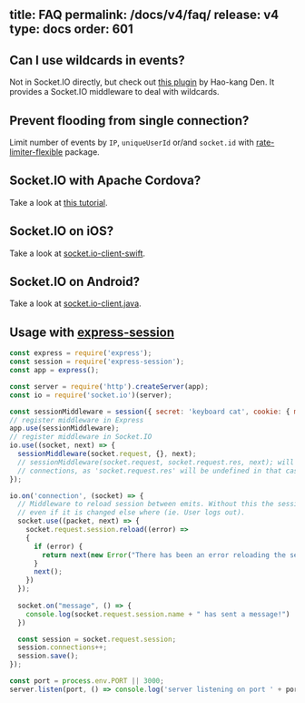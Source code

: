 title: FAQ
permalink: /docs/v4/faq/
release: v4
type: docs
order: 601
---

## Can I use wildcards in events?

Not in Socket.IO directly, but check out [this plugin](https://github.com/hden/socketio-wildcard) by Hao-kang Den. It provides a Socket.IO middleware to deal with wildcards.


## Prevent flooding from single connection?

Limit number of events by `IP`, `uniqueUserId` or/and `socket.id` with [rate-limiter-flexible](https://github.com/animir/node-rate-limiter-flexible/wiki/Overall-example#websocket-single-connection-prevent-flooding) package.

## Socket.IO with Apache Cordova?

Take a look at [this tutorial](/socket-io-with-apache-cordova/).

## Socket.IO on iOS?

Take a look at [socket.io-client-swift](https://github.com/socketio/socket.io-client-swift).

## Socket.IO on Android?

Take a look at [socket.io-client.java](https://github.com/nkzawa/socket.io-client.java).

## Usage with [express-session](https://www.npmjs.com/package/express-session)

```js
const express = require('express');
const session = require('express-session');
const app = express();

const server = require('http').createServer(app);
const io = require('socket.io')(server);

const sessionMiddleware = session({ secret: 'keyboard cat', cookie: { maxAge: 60000 }});
// register middleware in Express
app.use(sessionMiddleware);
// register middleware in Socket.IO
io.use((socket, next) => {
  sessionMiddleware(socket.request, {}, next);
  // sessionMiddleware(socket.request, socket.request.res, next); will not work with websocket-only
  // connections, as 'socket.request.res' will be undefined in that case
});

io.on('connection', (socket) => {
  // Middleware to reload session between emits. Without this the session will be constant
  // even if it is changed else where (ie. User logs out).
  socket.use((packet, next) => {
    socket.request.session.reload((error) => 
    {
      if (error) {
        return next(new Error("There has been an error reloading the session."));
      }
      next();
    })
  });
  
  socket.on("message", () => {
    console.log(socket.request.session.name + " has sent a message!")
  })

  const session = socket.request.session;
  session.connections++;
  session.save();
});

const port = process.env.PORT || 3000;
server.listen(port, () => console.log('server listening on port ' + port));
```



